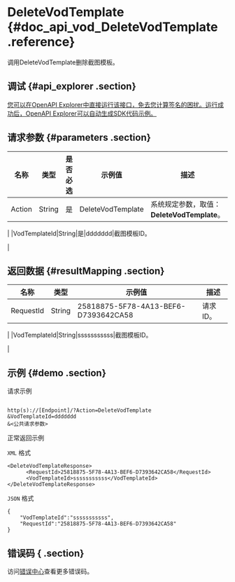 # DeleteVodTemplate {#doc_api_vod_DeleteVodTemplate .reference}

调用DeleteVodTemplate删除截图模板。

## 调试 {#api_explorer .section}

[您可以在OpenAPI Explorer中直接运行该接口，免去您计算签名的困扰。运行成功后，OpenAPI Explorer可以自动生成SDK代码示例。](https://api.aliyun.com/#product=vod&api=DeleteVodTemplate&type=RPC&version=2017-03-21)

## 请求参数 {#parameters .section}

|名称|类型|是否必选|示例值|描述|
|--|--|----|---|--|
|Action|String|是|DeleteVodTemplate|系统规定参数，取值：**DeleteVodTemplate**。

 |
|VodTemplateId|String|是|ddddddd|截图模板ID。

 |

## 返回数据 {#resultMapping .section}

|名称|类型|示例值|描述|
|--|--|---|--|
|RequestId|String|25818875-5F78-4A13-BEF6-D7393642CA58|请求ID。

 |
|VodTemplateId|String|sssssssssss|截图模板ID。

 |

## 示例 {#demo .section}

请求示例

``` {#request_demo}

http(s)://[Endpoint]/?Action=DeleteVodTemplate
&VodTemplateId=ddddddd
&<公共请求参数>

```

正常返回示例

`XML` 格式

``` {#xml_return_success_demo}
<DeleteVodTemplateResponse>
	  <RequestId>25818875-5F78-4A13-BEF6-D7393642CA58</RequestId>
	  <VodTemplateId>sssssssssss</VodTemplateId>
</DeleteVodTemplateResponse>
```

`JSON` 格式

``` {#json_return_success_demo}
{
	"VodTemplateId":"sssssssssss",
	"RequestId":"25818875-5F78-4A13-BEF6-D7393642CA58"
}
```

## 错误码 { .section}

访问[错误中心](https://error-center.aliyun.com/status/product/vod)查看更多错误码。

